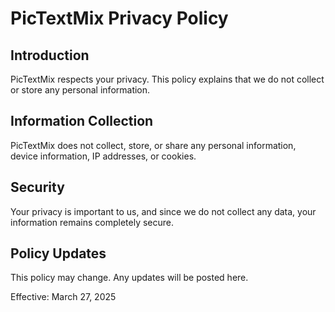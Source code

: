 # PicTextMix Privacy Policy

## Introduction
PicTextMix respects your privacy. This policy explains that we do not collect or store any personal information.

## Information Collection
PicTextMix does not collect, store, or share any personal information, device information, IP addresses, or cookies.

## Security
Your privacy is important to us, and since we do not collect any data, your information remains completely secure.

## Policy Updates
This policy may change. Any updates will be posted here.

Effective: March 27, 2025

